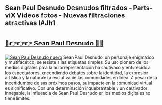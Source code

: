 ## Sean Paul Desnudo D𝚎sn𝚞dos filtr𝚊dos - Parts-viX Vid𝚎os f𝚘tos - N𝚞evas filtr𝚊ciones atr𝚊ctivas lAJh1

# <h2><a href="http://mb4wvg.tromn.icu/?c=Sean+Paul+Desnudo">🔗👉👉👉 Sean Paul Desnudo 🔗🔗</a></h2>

[![Sean Paul Desnudo nuevo](https://i.imgur.com/pEAQMta.gif)](http://mb4wvg.tromn.icu/?c=Sean+Paul+Desnudo)
Sean Paul Desnudo, un personaje enigmático y multifacético, se resiste a las etiquetas simples. Su uso pionero de los medios digitales para la autorrepresentación ha cautivado y enfurecido a los espectadores, encendiendo debates sobre la identidad, la expresión artística y la naturaleza evolutiva de las comunidades en línea. A pesar de la incertidumbre de sus próximos pasos, su impacto en la comunidad virtual es significativo. Con una determinación inquebrantable y un cautivador innegable, la influencia de Sean Paul Desnudo en los medios digitales no tiene límites.
